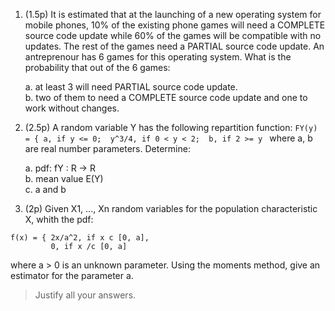1. (1.5p) It is estimated that at the launching of a new operating system for mobile phones, 10% of the existing phone games will need a COMPLETE source code update while 60% of the games will be compatible with no updates. The rest of the games need a PARTIAL source code update. An antreprenour has 6 games for this operating system. What is the probability that out of the 6 games:

    a. at least 3 will need PARTIAL source code update. <br>
    b. two of them to need a COMPLETE source code update and one to work without changes.

2. (2.5p) A random variable Y has the following repartition function: `FY(y) = { a, if y <= 0;  y^3/4, if 0 < y < 2;  b, if 2 >= y ` where a, b are real number parameters. Determine:

    a. pdf: fY : R -> R <br>
    b. mean value E(Y) <br>
    c. a and b 

3. (2p) Given X1, ..., Xn random variables for the population characteristic X, whith the pdf:
```
f(x) = { 2x/a^2, if x c [0, a],
         0, if x /c [0, a]
```
where a > 0 is an unknown parameter. Using the moments method, give an estimator for the parameter a.

> Justify all your answers.
